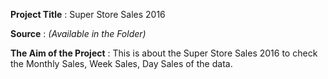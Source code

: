 **Project Title** : Super Store Sales 2016

**Source** : _(Available in the Folder)_

**The Aim of the Project** : This is about the Super Store Sales 2016 to check the Monthly Sales, Week Sales, Day Sales 
                             of the data.
